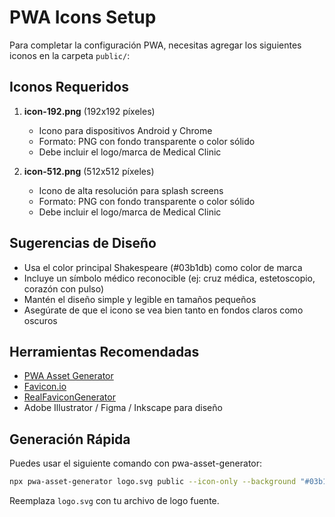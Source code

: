 # PWA Icons Setup

Para completar la configuración PWA, necesitas agregar los siguientes iconos en la carpeta `public/`:

## Iconos Requeridos

1. **icon-192.png** (192x192 píxeles)
   - Icono para dispositivos Android y Chrome
   - Formato: PNG con fondo transparente o color sólido
   - Debe incluir el logo/marca de Medical Clinic

2. **icon-512.png** (512x512 píxeles)
   - Icono de alta resolución para splash screens
   - Formato: PNG con fondo transparente o color sólido
   - Debe incluir el logo/marca de Medical Clinic

## Sugerencias de Diseño

- Usa el color principal Shakespeare (#03b1db) como color de marca
- Incluye un símbolo médico reconocible (ej: cruz médica, estetoscopio, corazón con pulso)
- Mantén el diseño simple y legible en tamaños pequeños
- Asegúrate de que el icono se vea bien tanto en fondos claros como oscuros

## Herramientas Recomendadas

- [PWA Asset Generator](https://github.com/elegantapp/pwa-asset-generator)
- [Favicon.io](https://favicon.io/)
- [RealFaviconGenerator](https://realfavicongenerator.net/)
- Adobe Illustrator / Figma / Inkscape para diseño

## Generación Rápida

Puedes usar el siguiente comando con pwa-asset-generator:

```bash
npx pwa-asset-generator logo.svg public --icon-only --background "#03b1db"
```

Reemplaza `logo.svg` con tu archivo de logo fuente.
